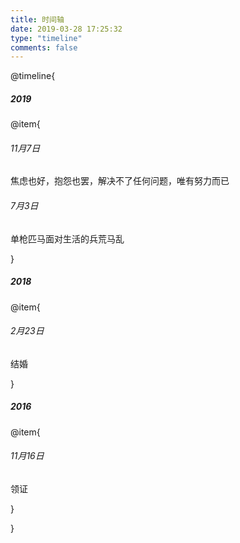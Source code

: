 ```yaml
---
title: 时间轴
date: 2019-03-28 17:25:32
type: "timeline"
comments: false
---
```


@timeline{

##### 2019

@item{
###### 11月7日
焦虑也好，抱怨也罢，解决不了任何问题，唯有努力而已    
###### 7月3日
单枪匹马面对生活的兵荒马乱

}
##### 2018
@item{
###### 2月23日
结婚

}
##### 2016
@item{
###### 11月16日
领证

}

}